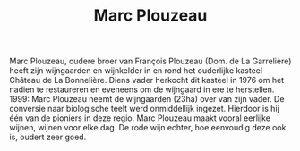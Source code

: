 ﻿---
title: Marc Plouzeau
huis:  Dom. de La Bonnelière
dept:  Indre et Loire
regio: Touraine
photo: plouzeau.jpg
layout: wijnhuis

wijnen:
    - naam:  Les Devants'14
      ref:   
      app:   A.O.C. Touraine
      type:  Blanc sec
      cep:   Sauvignon blanc
      prijs: €7.93
      
      
    - naam:  Le Chenin'12
      ref:   
      app:   A.O.C. Touraine
      type:  Blanc sec
      cep:   Chenin blanc
      prijs: €9.28
      
    - naam:  Rive Gauche'12
      ref:   
      app:   A.O.C. Chinon
      type:  Rouge
      cep:   Cabernet franc
      prijs: €7.51
      
    - naam:  Rive Gauche'08 (37.5cl)
      ref:   
      app:   A.O.C. Chinon
      type:  Rouge
      cep:   Cabernet franc
      prijs: €4.06
      opm:   the last bottles
      
    - naam:  La Chapelle'07
      ref:   
      app:   A.O.C. Chinon
      type:  Rouge
      cep:   Cabernet franc
      prijs: €11.30
      opm:   the last bottles
      
      
      

---
Marc Plouzeau, oudere broer van François Plouzeau (Dom. de La Garrelière) heeft zijn wijngaarden en wijnkelder in en rond het ouderlijke kasteel Château de La Bonnelière. Diens vader herkocht dit kasteel in 1976 om het nadien te restaureren en eveneens om de wijngaard in ere te herstellen.
1999: Marc Plouzeau neemt de wijngaarden (23ha) over van zijn vader. De conversie naar biologische teelt werd onmiddellijk ingezet. Hierdoor is hij één van de pioniers in deze regio. Marc Plouzeau maakt vooral eerlijke wijnen, wijnen voor elke dag. De rode wijn echter, hoe eenvoudig deze ook is, oudert zeer goed.   
